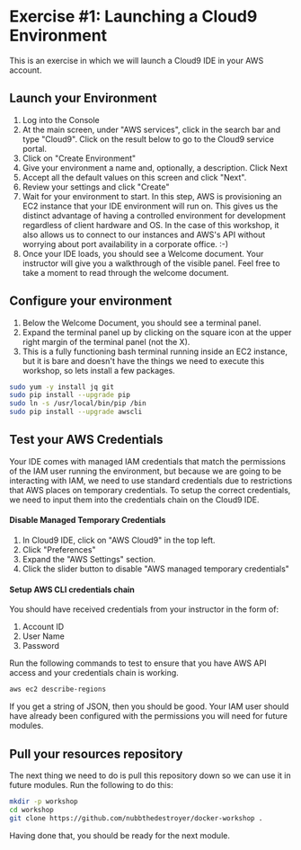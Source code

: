 # Exercise #1: Launching a Cloud9 Environment

This is an exercise in which we will launch a Cloud9 IDE in your AWS account.

## Launch your Environment

1. Log into the Console
1. At the main screen, under "AWS services", click in the search bar and type "Cloud9".  Click on the result below
to go to the Cloud9 service portal.
1. Click on "Create Environment"
1. Give your environment a name and, optionally, a description.  Click Next
1. Accept all the default values on this screen and click "Next".
1. Review your settings and click "Create"
1. Wait for your environment to start.  In this step, AWS is provisioning an EC2 instance that 
your IDE environment will run on.  This gives us the distinct advantage of having a controlled 
environment for development regardless of client hardware and OS.  In the case of this workshop,
it also allows us to connect to our instances and AWS's API without worrying about port 
availability in a corporate office.  :-)
1. Once your IDE loads, you should see a Welcome document.  Your instructor will give you a 
walkthrough of the visible panel.  Feel free to take a moment to read through the welcome document.


## Configure your environment

1. Below the Welcome Document, you should see a terminal panel.
1. Expand the terminal panel up by clicking on the square icon at the upper right margin of the terminal panel (not the X).
1. This is a fully functioning bash terminal running inside an EC2 instance, but it is bare and doesn't have the things
we need to execute this workshop, so lets install a few packages.

```bash
sudo yum -y install jq git
sudo pip install --upgrade pip
sudo ln -s /usr/local/bin/pip /bin
sudo pip install --upgrade awscli
```

## Test your AWS Credentials

Your IDE comes with managed IAM credentials that match the permissions of the IAM user running the environment, 
but because we are going to be interacting with IAM, we need to use standard credentials due to restrictions that
AWS places on temporary credentials.  To setup the correct credentials, we need to input them into the credentials
chain on the Cloud9 IDE.  

#### Disable Managed Temporary Credentials

1. In Cloud9 IDE, click on "AWS Cloud9" in the top left.  
1. Click "Preferences"
1. Expand the "AWS Settings" section.
1. Click the slider button to disable "AWS managed temporary credentials"

#### Setup AWS CLI credentials chain

You should have received credentials from your instructor in the form of:
1. Account ID
1. User Name
1. Password

Run the following commands to test to ensure that you have AWS API 
access and your credentials chain is working.

```bash
aws ec2 describe-regions
```

If you get a string of JSON, then you should be good.  Your IAM user should have already been configured with the 
permissions you will need for future modules.

## Pull your resources repository

The next thing we need to do is pull this repository down so we can use it in future modules.  Run the following to 
do this:

```bash
mkdir -p workshop
cd workshop
git clone https://github.com/nubbthedestroyer/docker-workshop .

```

Having done that, you should be ready for the next module.